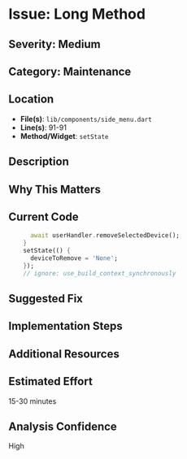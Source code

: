 # Issue: Long Method

## Severity: Medium

## Category: Maintenance

## Location
- **File(s)**: `lib/components/side_menu.dart`
- **Line(s)**: 91-91
- **Method/Widget**: `setState`

## Description


## Why This Matters


## Current Code
```dart
      await userHandler.removeSelectedDevice();
    }
    setState(() {
      deviceToRemove = 'None';
    });
    // ignore: use_build_context_synchronously
```

## Suggested Fix


## Implementation Steps


## Additional Resources


## Estimated Effort
15-30 minutes

## Analysis Confidence
High
